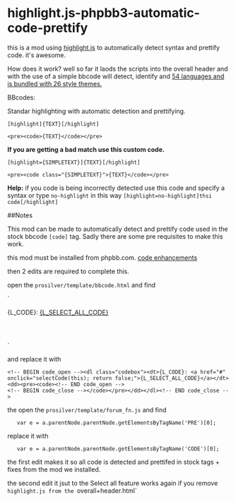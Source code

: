 highlight.js-phpbb3-automatic-code-prettify
===========================================

this is a mod using [highlight.js](http://softwaremaniacs.org/soft/highlight/en/) to automatically detect syntax and prettify code. it's awesome.

How does it work? well so far it laods the scripts into the overall header and with the use of a simple bbcode will detect, identify and [54 languages and is bundled with 26 style themes.](http://softwaremaniacs.org/media/soft/highlight/test.html)


BBcodes:

Standar highlighting with automatic detection and prettifying. 

`[highlight]{TEXT}[/highlight]`

`<pre><code>{TEXT}</code></pre>`

**If you are getting a bad match use this custom code.**


`[highlight={SIMPLETEXT}]{TEXT}[/highlight]`

`<pre><code class="{SIMPLETEXT}">{TEXT}</code></pre>`

**Help:** if you code is being incorrectly detected use this code and specify a syntax or type `no-highlight` in this way `[highlight=no-highlight]thsi code[/highlight]`


##Notes

This mod can be made to automatically detect and prettify code used in the stock bbcode `[code]` tag. Sadly there are some pre requisites to make this work.

this mod must be installed from phpbb.com.  [code enhancements](https://www.phpbb.com/customise/db/mod/code_enhancements/)

then 2 edits are required to complete this.

open the `prosilver/template/bbcode.html` and find

`<!-- BEGIN code_open --><dl class="codebox"><dt>{L_CODE}: <a href="#" onclick="selectCode(this); return false;">{L_SELECT_ALL_CODE}</a></dt><dd><pre><!-- END code_open -->
<!-- BEGIN code_close --></pre></dd></dl><!-- END code_close -->`

and replace it with

```
<!-- BEGIN code_open --><dl class="codebox"><dt>{L_CODE}: <a href="#" onclick="selectCode(this); return false;">{L_SELECT_ALL_CODE}</a></dt><dd><pre><code><!-- END code_open -->
<!-- BEGIN code_close --></code></pre></dd></dl><!-- END code_close -->
```

the open the `prosilver/template/forum_fn.js` and find

`	var e = a.parentNode.parentNode.getElementsByTagName('PRE')[0];`

replace it with

`	var e = a.parentNode.parentNode.getElementsByTagName('CODE')[0];`


the first edit makes it so all code is detected and prettifed in stock tags + fixes from the mod we installed.

the second edit it jsut to the Select all feature works again if you remove `highlight.js from the `overall+header.html`